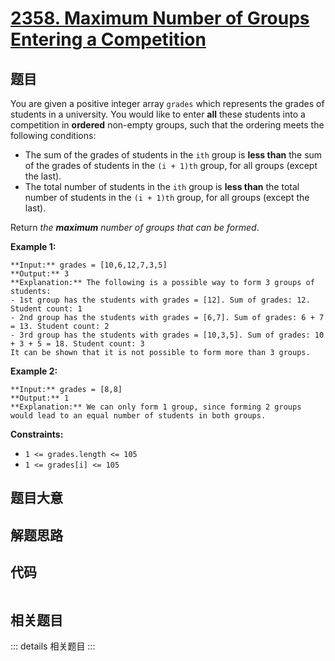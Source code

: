 # [2358. Maximum Number of Groups Entering a Competition](https://leetcode.com/problems/maximum-number-of-groups-entering-a-competition)

## 题目

You are given a positive integer array `grades` which represents the grades of
students in a university. You would like to enter **all** these students into
a competition in **ordered** non-empty groups, such that the ordering meets
the following conditions:

  * The sum of the grades of students in the `ith` group is **less than** the sum of the grades of students in the `(i + 1)th` group, for all groups (except the last).
  * The total number of students in the `ith` group is **less than** the total number of students in the `(i + 1)th` group, for all groups (except the last).

Return _the **maximum** number of groups that can be formed_.



**Example 1:**

    
    
    **Input:** grades = [10,6,12,7,3,5]
    **Output:** 3
    **Explanation:** The following is a possible way to form 3 groups of students:
    - 1st group has the students with grades = [12]. Sum of grades: 12. Student count: 1
    - 2nd group has the students with grades = [6,7]. Sum of grades: 6 + 7 = 13. Student count: 2
    - 3rd group has the students with grades = [10,3,5]. Sum of grades: 10 + 3 + 5 = 18. Student count: 3
    It can be shown that it is not possible to form more than 3 groups.
    

**Example 2:**

    
    
    **Input:** grades = [8,8]
    **Output:** 1
    **Explanation:** We can only form 1 group, since forming 2 groups would lead to an equal number of students in both groups.
    



**Constraints:**

  * `1 <= grades.length <= 105`
  * `1 <= grades[i] <= 105`


## 题目大意

## 解题思路

## 代码

```javascript

```

## 相关题目

::: details 相关题目
:::
